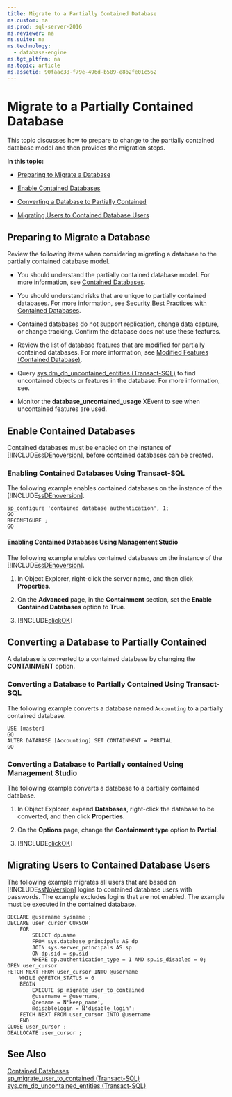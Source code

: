 ```yaml
---
title: Migrate to a Partially Contained Database
ms.custom: na
ms.prod: sql-server-2016
ms.reviewer: na
ms.suite: na
ms.technology: 
  - database-engine
ms.tgt_pltfrm: na
ms.topic: article
ms.assetid: 90faac38-f79e-496d-b589-e8b2fe01c562
---
```

# Migrate to a Partially Contained Database
  This topic discusses how to prepare to change to the partially contained database model and then provides the migration steps.  
  
 **In this topic:**  
  
-   [Preparing to Migrate a Database](#prepare)  
  
-   [Enable Contained Databases](#enable)  
  
-   [Converting a Database to Partially Contained](#convert)  
  
-   [Migrating Users to Contained Database Users](#users)  
  
##  <a name="prepare"></a> Preparing to Migrate a Database  
 Review the following items when considering migrating a database to the partially contained database model.  
  
-   You should understand the partially contained database model. For more information, see [Contained Databases](../../Topics\TopicNameNotContainA/Contained-Databases.md).  
  
-   You should understand risks that are unique to partially contained databases. For more information, see [Security Best Practices with Contained Databases](../../Topics\TopicNameNotContainA/Security-Best-Practices-with-Contained-Databases.md).  
  
-   Contained databases do not support replication, change data capture, or change tracking. Confirm the database does not use these features.  
  
-   Review the list of database features that are modified for partially contained databases. For more information, see [Modified Features &#40;Contained Database&#41;](../../Topics\TopicNameNotContainA/Modified-Features--Contained-Database-.md).  
  
-   Query [sys.dm_db_uncontained_entities &#40;Transact-SQL&#41;](../Topic/sys.dm_db_uncontained_entities%20\(Transact-SQL\).md) to find uncontained objects or features in the database. For more information, see.  
  
-   Monitor the **database\_uncontained\_usage** XEvent to see when uncontained features are used.  
  
##  <a name="enable"></a> Enable Contained Databases  
 Contained databases must be enabled on the instance of [!INCLUDE[ssDEnoversion](../../Token\Other/ssDEnoversion_md.md)], before contained databases can be created.  
  
### Enabling Contained Databases Using Transact\-SQL  
 The following example enables contained databases on the instance of the [!INCLUDE[ssDEnoversion](../../Token\Other/ssDEnoversion_md.md)].  
  
```tsql  
sp_configure 'contained database authentication', 1;  
GO  
RECONFIGURE ;  
GO  
```  
  
#### Enabling Contained Databases Using Management Studio  
 The following example enables contained databases on the instance of the [!INCLUDE[ssDEnoversion](../../Token\Other/ssDEnoversion_md.md)].  
  
1.  In Object Explorer, right\-click the server name, and then click **Properties**.  
  
2.  On the **Advanced** page, in the **Containment** section, set the **Enable Contained Databases** option to **True**.  
  
3.  [!INCLUDE[clickOK](../../Token\Other/clickOK_md.md)]  
  
##  <a name="convert"></a> Converting a Database to Partially Contained  
 A database is converted to a contained database by changing the **CONTAINMENT** option.  
  
### Converting a Database to Partially Contained Using Transact\-SQL  
 The following example converts a database named `Accounting` to a partially contained database.  
  
```tsql  
USE [master]  
GO  
ALTER DATABASE [Accounting] SET CONTAINMENT = PARTIAL  
GO  
```  
  
### Converting a Database to Partially contained Using Management Studio  
 The following example converts a database to a partially contained database.  
  
1.  In Object Explorer, expand **Databases**, right\-click the database to be converted, and then click **Properties**.  
  
2.  On the **Options** page, change the **Containment type** option to **Partial**.  
  
3.  [!INCLUDE[clickOK](../../Token\Other/clickOK_md.md)]  
  
##  <a name="users"></a> Migrating Users to Contained Database Users  
 The following example migrates all users that are based on [!INCLUDE[ssNoVersion](../../Token\Other/ssNoVersion_md.md)] logins to contained database users with passwords. The example excludes logins that are not enabled. The example must be executed in the contained database.  
  
```tsql  
DECLARE @username sysname ;  
DECLARE user_cursor CURSOR  
    FOR   
        SELECT dp.name   
        FROM sys.database_principals AS dp  
        JOIN sys.server_principals AS sp   
        ON dp.sid = sp.sid  
        WHERE dp.authentication_type = 1 AND sp.is_disabled = 0;  
OPEN user_cursor  
FETCH NEXT FROM user_cursor INTO @username  
    WHILE @@FETCH_STATUS = 0  
    BEGIN  
        EXECUTE sp_migrate_user_to_contained   
        @username = @username,  
        @rename = N'keep_name',  
        @disablelogin = N'disable_login';  
    FETCH NEXT FROM user_cursor INTO @username  
    END  
CLOSE user_cursor ;  
DEALLOCATE user_cursor ;  
```  
  
## See Also  
 [Contained Databases](../../Topics\TopicNameNotContainA/Contained-Databases.md)   
 [sp_migrate_user_to_contained &#40;Transact-SQL&#41;](../Topic/sp_migrate_user_to_contained%20\(Transact-SQL\).md)   
 [sys.dm_db_uncontained_entities &#40;Transact-SQL&#41;](../Topic/sys.dm_db_uncontained_entities%20\(Transact-SQL\).md)  
  
  